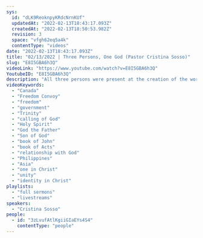 ```yaml
---
sys:
  id: "dLK9ReoknpyKRdcNrnKUf"
  updatedAt: "2022-02-13T18:43:17.093Z"
  createdAt: "2022-02-13T18:50:53.982Z"
  revision: 3
  space: "vfgh62eq5a4k"
  contentType: "videos"
date: "2022-02-13T18:43:17.093Z"
title: "02/13/2022 | Three Persons, One God (Pastor Cristina Sosso)"
slug: "E8I5GBA6h3Q"
videoLink: "https://www.youtube.com/watch?v=E8I5GBA6h3Q"
YoutubeID: "E8I5GBA6h3Q"
description: "All three persons were present at the creation of the world. They made a unanimous decision to create mankind in their image. Genesis 1:26-27 (NKJV) \"Then God said, 'Let Us make man in Our image, according to Our likeness...' So God created man in His own image; in the image of God He created him; male and female He created them.\" The three persons of the Trinity did the same thing when they called you. They made a unanimous decision that you were set apart for your calling to move in power. Knowing this, fear and doubt should completely disappear from the Body of Christ. Our identity is in Him! We must also learn to become one in Christ and in doing so we also become one with the Father! This sermon was delivered by Pastor Cris Sosso at Freedom Fellowship Church International on February 13, 2022.\n"
videoKeywords:
  - "Canada"
  - "Freedom Convoy"
  - "freedom"
  - "government"
  - "Trinity"
  - "calling of God"
  - "Holy Spirit"
  - "God the Father"
  - "Son of God"
  - "book of John"
  - "book of Acts"
  - "relationship with God"
  - "Philippines"
  - "Asia"
  - "one in Christ"
  - "unity"
  - "identity in Christ"
playlists:
  - "full sermons"
  - "livestreams"
speakers:
  - "Cristina Sosso"
people:
  - id: "3zLvufAtlKgiiGIaEYs4S4"
    contentType: "people"
---
```

